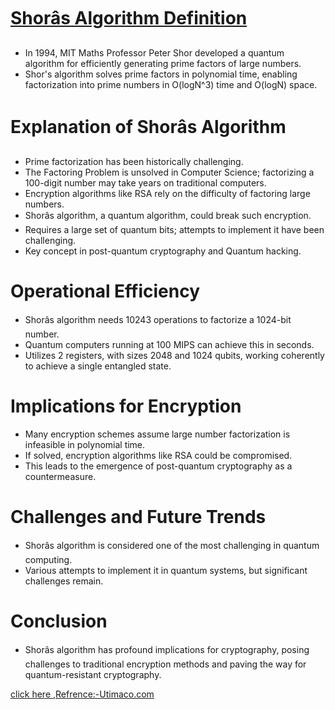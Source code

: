 # [Shorâs Algorithm Definition](https://utimaco.com/service/knowledge-base/post-quantum-cryptography/what-shors-algorithm#:~:text=Shor's%20algorithm%20is%20a%20quantum,and%20O(logN)%20space.)
- In 1994, MIT Maths Professor Peter Shor developed a quantum algorithm for efficiently generating prime factors of large numbers.
- Shor's algorithm solves prime factors in polynomial time, enabling factorization into prime numbers in O(logN^3) time and O(logN) space.

# Explanation of Shorâs Algorithm
- Prime factorization has been historically challenging.
- The Factoring Problem is unsolved in Computer Science; factorizing a 100-digit number may take years on traditional computers.
- Encryption algorithms like RSA rely on the difficulty of factoring large numbers.
- Shorâs algorithm, a quantum algorithm, could break such encryption.
- Requires a large set of quantum bits; attempts to implement it have been challenging.
- Key concept in post-quantum cryptography and Quantum hacking.

# Operational Efficiency
- Shorâs algorithm needs 10243 operations to factorize a 1024-bit number.
- Quantum computers running at 100 MIPS can achieve this in seconds.
- Utilizes 2 registers, with sizes 2048 and 1024 qubits, working coherently to achieve a single entangled state.

# Implications for Encryption
- Many encryption schemes assume large number factorization is infeasible in polynomial time.
- If solved, encryption algorithms like RSA could be compromised.
- This leads to the emergence of post-quantum cryptography as a countermeasure.

# Challenges and Future Trends
- Shorâs algorithm is considered one of the most challenging in quantum computing.
- Various attempts to implement it in quantum systems, but significant challenges remain.

# Conclusion
- Shorâs algorithm has profound implications for cryptography, posing challenges to traditional encryption methods and paving the way for quantum-resistant cryptography.

[click here ,Refrence:-Utimaco.com](https://utimaco.com/service/knowledge-base/post-quantum-cryptography/what-shors-algorithm#:~:text=Shor's%20algorithm%20is%20a%20quantum,and%20O(logN)%20space.)
